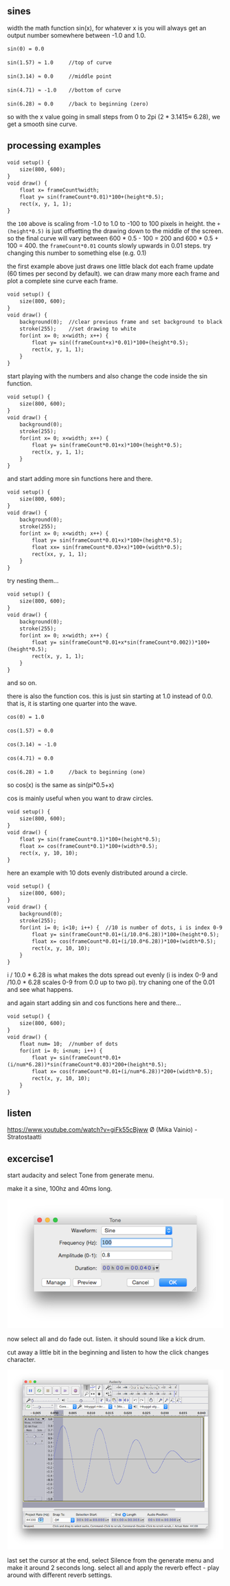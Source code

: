 sines
--

width the math function sin(x), for whatever x is you will always get an output number somewhere between -1.0 and 1.0.

```
sin(0) = 0.0

sin(1.57) ≈ 1.0     //top of curve

sin(3.14) ≈ 0.0     //middle point

sin(4.71) ≈ -1.0    //bottom of curve

sin(6.28) ≈ 0.0     //back to beginning (zero)
```

so with the x value going in small steps from 0 to 2pi (2 * 3.1415≈ 6.28), we get a smooth sine curve.


processing examples
--

```
void setup() {
    size(800, 600);
}
void draw() {
    float x= frameCount%width;
    float y= sin(frameCount*0.01)*100+(height*0.5);
    rect(x, y, 1, 1);
}
```

the `100` above is scaling from -1.0 to 1.0 to -100 to 100 pixels in height.
the `+(height*0.5)` is just offsetting the drawing down to the middle of the screen. so the final curve will vary between 600 * 0.5 - 100 = 200 and 600 * 0.5 + 100 = 400.
the `frameCount*0.01` counts slowly upwards in 0.01 steps.  try changing this number to something else (e.g. 0.1)

the first example above just draws one little black dot each frame update (60 times per second by default).
we can draw many more each frame and plot a complete sine curve each frame.

```
void setup() {
    size(800, 600);
}
void draw() {
    background(0);  //clear previous frame and set background to black
    stroke(255);    //set drawing to white
    for(int x= 0; x<width; x++) {
        float y= sin((frameCount+x)*0.01)*100+(height*0.5);
        rect(x, y, 1, 1);
    }
}
```

start playing with the numbers and also change the code inside the sin function.

```
void setup() {
    size(800, 600);
}
void draw() {
    background(0);
    stroke(255);
    for(int x= 0; x<width; x++) {
        float y= sin(frameCount*0.01+x)*100+(height*0.5);
        rect(x, y, 1, 1);
    }
}
```

and start adding more sin functions here and there.

```
void setup() {
    size(800, 600);
}
void draw() {
    background(0);
    stroke(255);
    for(int x= 0; x<width; x++) {
        float y= sin(frameCount*0.01+x)*100+(height*0.5);
        float xx= sin(frameCount*0.03+x)*100+(width*0.5);
        rect(xx, y, 1, 1);
    }
}
```

try nesting them...

```
void setup() {
    size(800, 600);
}
void draw() {
    background(0);
    stroke(255);
    for(int x= 0; x<width; x++) {
        float y= sin(frameCount*0.01+x*sin(frameCount*0.002))*100+(height*0.5);
        rect(x, y, 1, 1);
    }
}
```

and so on.

there is also the function cos.  this is just sin starting at 1.0 instead of 0.0.  that is, it is starting one quarter into the wave.

```
cos(0) = 1.0

cos(1.57) ≈ 0.0

cos(3.14) ≈ -1.0

cos(4.71) ≈ 0.0

cos(6.28) ≈ 1.0     //back to beginning (one)
```

so cos(x) is the same as sin(pi*0.5+x)

cos is mainly useful when you want to draw circles.

```
void setup() {
    size(800, 600);
}
void draw() {
    float y= sin(frameCount*0.1)*100+(height*0.5);
    float x= cos(frameCount*0.1)*100+(width*0.5);
    rect(x, y, 10, 10);
}
```

here an example with 10 dots evenly distributed around a circle.

```
void setup() {
    size(800, 600);
}
void draw() {
    background(0);
    stroke(255);
    for(int i= 0; i<10; i++) {  //10 is number of dots, i is index 0-9
        float y= sin(frameCount*0.01+(i/10.0*6.28))*100+(height*0.5);
        float x= cos(frameCount*0.01+(i/10.0*6.28))*100+(width*0.5);
        rect(x, y, 10, 10);
    }
}
```
i / 10.0 * 6.28 is what makes the dots spread out evenly (i is index 0-9 and /10.0 * 6.28 scales 0-9 from 0.0 up to two pi).
try chaning one of the 0.01 and see what happens.

and again start adding sin and cos functions here and there...

```
void setup() {
    size(800, 600);
}
void draw() {
    float num= 10;  //number of dots
    for(int i= 0; i<num; i++) {
        float y= sin(frameCount*0.01+(i/num*6.28))*sin(frameCount*0.03)*200+(height*0.5);
        float x= cos(frameCount*0.01+(i/num*6.28))*200+(width*0.5);
        rect(x, y, 10, 10);
    }
}
```

listen
--

<https://www.youtube.com/watch?v=giFk55cBjww> Ø (Mika Vainio) - Stratostaatti

excercise1
--

start audacity and select Tone from generate menu.

make it a sine, 100hz and 40ms long.

![sine2.png](sine2.png?raw=true "sine2.png")

now select all and do fade out.  listen.  it should sound like a kick drum.

cut away a little bit in the beginning and listen to how the click changes character.

![sine.png](sine.png?raw=true "sine.png")

last set the cursor at the end, select Silence from the generate menu and make it around 2 seconds long.
select all and apply the reverb effect - play around with different reverb settings.

